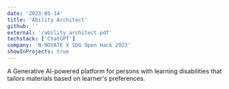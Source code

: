```yaml
---
date: '2023-05-14'
title: 'Ability Architect'
github: ''
external: '/ability_architect.pdf'
techstack: ['ChatGPT']
company: 'N-NOVATE X SDG Open Hack 2023'
showInProjects: true
---
```


A Generative AI-powered platform for persons with learning disabilities that tailors materials based on learner's preferences.
